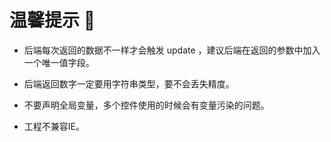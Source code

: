# 温馨提示 🙋

- 后端每次返回的数据不一样才会触发 update ，建议后端在返回的参数中加入一个唯一值字段。

- 后端返回数字一定要用字符串类型，要不会丢失精度。

- 不要声明全局变量，多个控件使用的时候会有变量污染的问题。

- 工程不兼容IE。